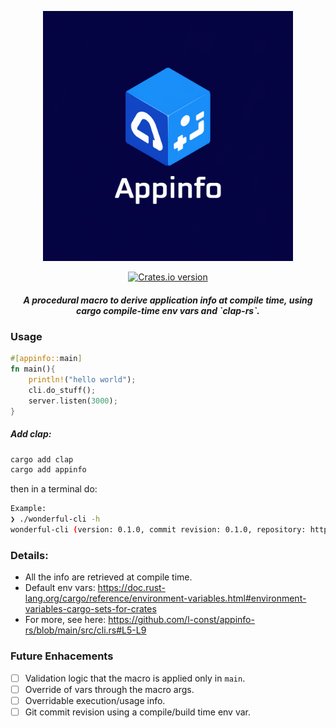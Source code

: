 
<p align="center">
    <img width="400" alt="AppInfo Logo" src="https://github.com/l-const/appinfo-rs/blob/main/appinfo-logo.png">
    <p align="center">
    <a href="https://crates.io/crates/appinfo">
        <img
      src="https://img.shields.io/crates/v/appinfo?style=flat-square"
      alt="Crates.io version"
  /></a>
    <h5 align="center">A procedural macro to derive application info at compile time, using cargo compile-time env vars and `clap-rs`.</h5>
 </p>
</p>



### Usage

```rust
#[appinfo::main]
fn main(){
    println!("hello world");
    cli.do_stuff();
    server.listen(3000);
}
```

##### Add clap:
```bash
cargo add clap
cargo add appinfo
```

then in a terminal do:

```bash
Example:
❯ ./wonderful-cli -h
wonderful-cli (version: 0.1.0, commit revision: 0.1.0, repository: https://github.com/l-const/wonderful-cli) - A cli app that utilises the appinfo macro.
```


### Details: 
* All the info are retrieved at compile time.
* Default env vars: https://doc.rust-lang.org/cargo/reference/environment-variables.html#environment-variables-cargo-sets-for-crates
* For more, see here: https://github.com/l-const/appinfo-rs/blob/main/src/cli.rs#L5-L9

### Future Enhacements

- [ ] Validation logic that the macro is applied only in `main`.
- [ ] Override of vars through the macro args.
- [ ] Overridable execution/usage info.
- [ ] Git commit revision using a compile/build time env var.

